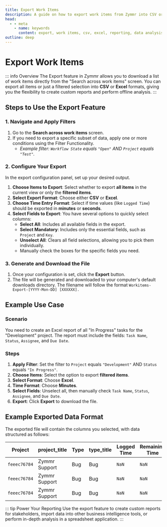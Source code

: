 ```yaml
---
title: Export Work Items
description: A guide on how to export work items from Zymmr into CSV or Excel formats for analysis and reporting.
head:
  - - meta
    - name: keywords
      content: export, work items, csv, excel, reporting, data analysis, zymmr
outline: deep
---
```


# Export Work Items

::: info Overview
The Export feature in Zymmr allows you to download a list of work items directly from the "Search across work items" screen. You can export all items or just a filtered selection into **CSV** or **Excel** formats, giving you the flexibility to create custom reports and perform offline analysis.
:::

## Steps to Use the Export Feature

### 1. Navigate and Apply Filters
1.  Go to the **Search across work items** screen.
2.  If you need to export a specific subset of data, apply one or more conditions using the Filter Functionality.
    - *Example filter: `Workflow State` equals `"Open"` AND `Project` equals `"Test"`.*

### 2. Configure Your Export
In the export configuration panel, set up your desired output.
1.  **Choose Items to Export**: Select whether to export **all items** in the current view or only the **filtered items**.
2.  **Select Export Format**: Choose either **CSV** or **Excel**.
3.  **Choose Time Entry Format**: Select if time values (like `Logged Time`) should be exported in **minutes** or **seconds**.
4.  **Select Fields to Export**: You have several options to quickly select columns:
    - **Select All**: Includes all available fields in the export.
    - **Select Mandatory**: Includes only the essential fields, such as `Project` and `Key`.
    - **Unselect All**: Clears all field selections, allowing you to pick them individually.
    - Manually check the boxes for the specific fields you need.

### 3. Generate and Download the File
1.  Once your configuration is set, click the **Export** button.
2.  The file will be generated and downloaded to your computer's default downloads directory. The filename will follow the format `Workitems-Export-[YYYY-Mon-DD] [XXXXXX].`

## Example Use Case

### Scenario
You need to create an Excel report of all "In Progress" tasks for the "Development" project. The report must include the fields: `Task Name`, `Status`, `Assignee`, and `Due Date`.

### Steps
1.  **Apply Filter**: Set the filter to `Project` equals `"Development"` AND `Status` equals `"In Progress"`.
2.  **Choose Items**: Select the option to export **filtered items**.
3.  **Select Format**: Choose **Excel**.
4.  **Time Format**: Choose **Minutes**.
5.  **Select Fields**: Unselect all, then manually check `Task Name`, `Status`, `Assignee`, and `Due Date`.
6.  **Export**: Click **Export** to download the file.

## Example Exported Data Format

The exported file will contain the columns you selected, with data structured as follows:

| Project      | project_title | Type | type_title | Logged Time | Remaining Time | Estimate Effort |
| ------------ | ------------- | ---- | ---------- | ----------- | -------------- | --------------- |
| `feeec76784` | Zymmr Support | Bug  | Bug        | `NaN`       | `NaN`          | `NaN`           |
| `feeec76784` | Zymmr Support | Bug  | Bug        | `NaN`       | `NaN`          | `NaN`           |
| `feeec76784` | Zymmr Support | Bug  | Bug        | `NaN`       | `NaN`          | `NaN`           |

::: tip Power Your Reporting
Use the export feature to create custom reports for stakeholders, import data into other business intelligence tools, or perform in-depth analysis in a spreadsheet application.
:::
